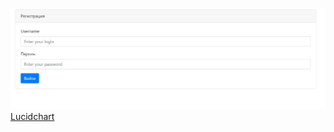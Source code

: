 ![alt text](https://github.com/malletmustdie/job4j_car_accident/blob/master/images/01-reg.png)
[Lucidchart](https://lucid.app/lucidchart/c32b28ee-1faf-49bd-b6e3-a2c4f5b2202b/edit?viewport_loc=-2828%2C-1038%2C7887%2C4043%2C0_0&invitationId=inv_056d3823-9653-43db-ac4b-e4c302bce8ec)